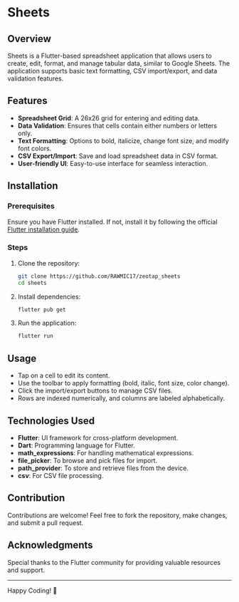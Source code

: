 # Sheets

## Overview
Sheets is a Flutter-based spreadsheet application that allows users to create, edit, format, and manage tabular data, similar to Google Sheets. The application supports basic text formatting, CSV import/export, and data validation features.

## Features
- **Spreadsheet Grid**: A 26x26 grid for entering and editing data.
- **Data Validation**: Ensures that cells contain either numbers or letters only.
- **Text Formatting**: Options to bold, italicize, change font size, and modify font colors.
- **CSV Export/Import**: Save and load spreadsheet data in CSV format.
- **User-friendly UI**: Easy-to-use interface for seamless interaction.

## Installation

### Prerequisites
Ensure you have Flutter installed. If not, install it by following the official [Flutter installation guide](https://flutter.dev/docs/get-started/install).

### Steps
1. Clone the repository:
   ```sh
   git clone https://github.com/RAWMIC17/zeotap_sheets
   cd sheets
   ```
2. Install dependencies:
   ```sh
   flutter pub get
   ```
3. Run the application:
   ```sh
   flutter run
   ```

## Usage
- Tap on a cell to edit its content.
- Use the toolbar to apply formatting (bold, italic, font size, color change).
- Click the import/export buttons to manage CSV files.
- Rows are indexed numerically, and columns are labeled alphabetically.

## Technologies Used
- **Flutter**: UI framework for cross-platform development.
- **Dart**: Programming language for Flutter.
- **math_expressions**: For handling mathematical expressions.
- **file_picker**: To browse and pick files for import.
- **path_provider**: To store and retrieve files from the device.
- **csv**: For CSV file processing.

## Contribution
Contributions are welcome! Feel free to fork the repository, make changes, and submit a pull request.

## Acknowledgments
Special thanks to the Flutter community for providing valuable resources and support.

---
Happy Coding! 🚀

